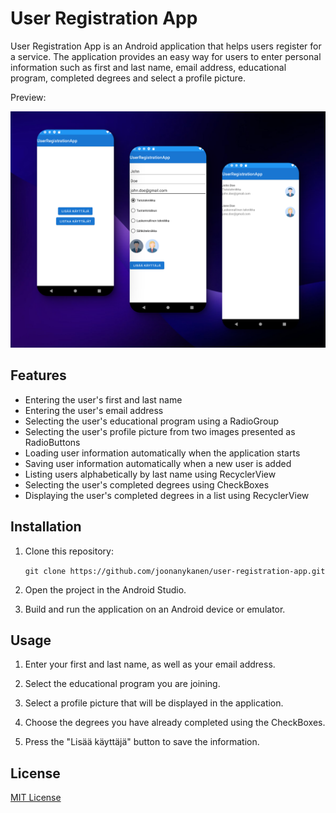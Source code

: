 # User Registration App

User Registration App is an Android application that helps users register for a service. The application provides an easy way for users to enter personal information such as first and last name, email address, educational program, completed degrees and select a profile picture.

Preview:

![multi app preview](https://raw.githubusercontent.com/joonanykanen/user-registration-app/main/preview_shot.png)

## Features

* Entering the user's first and last name
* Entering the user's email address
* Selecting the user's educational program using a RadioGroup
* Selecting the user's profile picture from two images presented as RadioButtons
* Loading user information automatically when the application starts
* Saving user information automatically when a new user is added
* Listing users alphabetically by last name using RecyclerView
* Selecting the user's completed degrees using CheckBoxes
* Displaying the user's completed degrees in a list using RecyclerView

## Installation

1. Clone this repository:

	```git clone https://github.com/joonanykanen/user-registration-app.git```

2. Open the project in the Android Studio.

3. Build and run the application on an Android device or emulator.

## Usage

1. Enter your first and last name, as well as your email address.

2. Select the educational program you are joining.

3. Select a profile picture that will be displayed in the application.

4. Choose the degrees you have already completed using the CheckBoxes.

5. Press the "Lisää käyttäjä" button to save the information.

## License

[MIT License](LICENSE.md)
